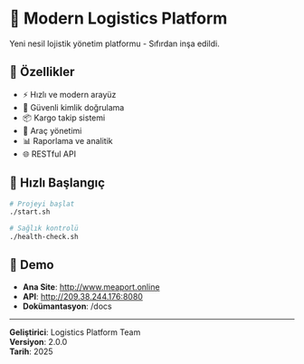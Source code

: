 # 🚛 Modern Logistics Platform

Yeni nesil lojistik yönetim platformu - Sıfırdan inşa edildi.

## 🎯 Özellikler

- ⚡ Hızlı ve modern arayüz
- 🔐 Güvenli kimlik doğrulama
- 📦 Kargo takip sistemi
- 🚛 Araç yönetimi
- 📊 Raporlama ve analitik
- 🌐 RESTful API

## 🚀 Hızlı Başlangıç

```bash
# Projeyi başlat
./start.sh

# Sağlık kontrolü
./health-check.sh
```

## 📱 Demo

- **Ana Site**: http://www.meaport.online
- **API**: http://209.38.244.176:8080
- **Dokümantasyon**: /docs

---

**Geliştirici**: Logistics Platform Team  
**Versiyon**: 2.0.0  
**Tarih**: 2025